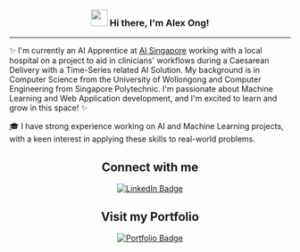 <!-- Heading -->
<h3 align="center"><img src="https://raw.githubusercontent.com/MartinHeinz/MartinHeinz/master/wave.gif" width="30px"> Hi there, I'm Alex Ong!</h3>

<!-- About section -->
---
✨ I'm currently an AI Apprentice at [AI Singapore](https://aisingapore.org/) working with a local hospital on a project to aid in clinicians' workflows during a Caesarean Delivery with a Time-Series related AI Solution.
 My background is in Computer Science from the University of Wollongong and Computer Engineering from Singapore Polytechnic. I'm passionate about Machine Learning and Web Application development, and I'm excited to learn and grow in this space! ✨

🎓 I have strong experience working on AI and Machine Learning projects, with a keen interest in applying these skills to real-world problems.


<!-- Connect section -->
<h2 align="center">Connect with me</h2>
<p align="center">
    <a href="https://linkedin.com/in/alex-ong-900b211a4/"><img src="https://img.shields.io/badge/-Alex%20Ong-blue?style=plastic&labelColor=blue&logo=LinkedIn&link=https://www.linkedin.com/in/alex-ong-900b211a4/" alt="LinkedIn Badge"></a>
</p>

<!-- Portfolio section -->
<h2 align="center">Visit my Portfolio</h2>
<p align="center">
    <a href="https://alexongwc.github.io/"><img src="https://img.shields.io/badge/Portfolio-Visit%20Now-orange?style=plastic&logo=github&labelColor=black&link=https://alexongwc.github.io/" alt="Portfolio Badge"></a>
</p>
